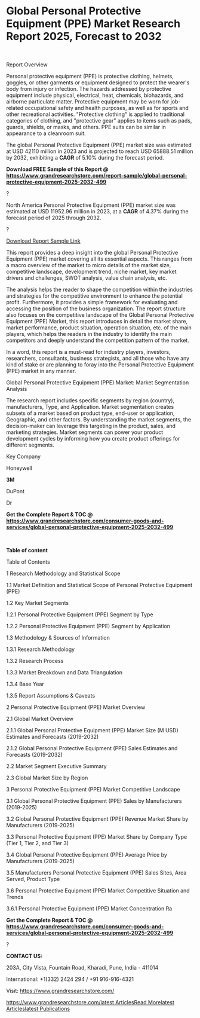 <h1>Global Personal Protective Equipment (PPE) Market Research Report 2025, Forecast to 2032</h1><br/><p>Report Overview</p>
 
 
 
 <p>Personal protective equipment (PPE) is protective clothing, helmets, goggles, or other garments or equipment designed to protect the wearer&#39;s body from injury or infection. The hazards addressed by protective equipment include physical, electrical, heat, chemicals, biohazards, and airborne particulate matter. Protective equipment may be worn for job-related occupational safety and health purposes, as well as for sports and other recreational activities. "Protective clothing" is applied to traditional categories of clothing, and "protective gear" applies to items such as pads, guards, shields, or masks, and others. PPE suits can be similar in appearance to a cleanroom suit.</p>
 
 
 
 <p>The global Personal Protective Equipment (PPE) market size was estimated at USD 42110 million in 2023 and is projected to reach USD 65888.51 million by 2032, exhibiting a <strong>CAGR</strong> of 5.10% during the forecast period.</p>
 
 
 
 <div><b>Download FREE Sample of this Report @ <a href="https://www.grandresearchstore.com/report-sample/global-personal-protective-equipment-2025-2032-499">https://www.grandresearchstore.com/report-sample/global-personal-protective-equipment-2025-2032-499</a></b></div>
 
 
 
 <p>? </p>
 
 
 
 <p>North America Personal Protective Equipment (PPE) market size was estimated at USD 11952.96 million in 2023, at a <strong>CAGR</strong> of 4.37% during the forecast period of 2025 through 2032.</p>
 
 
 
 <p>? </p>
 
 
 
 <p><a href="https://www.grandresearchstore.com/mr-admin/report-sample/global-personal-protective-equipment-2025-2032-499">Download Report Sample Link</a></p>
 
 
 
 <p>This report provides a deep insight into the global Personal Protective Equipment (PPE) market covering all its essential aspects. This ranges from a macro overview of the market to micro details of the market size, competitive landscape, development trend, niche market, key market drivers and challenges, SWOT analysis, value chain analysis, etc.</p>
 
 
 
 <p>The analysis helps the reader to shape the competition within the industries and strategies for the competitive environment to enhance the potential profit. Furthermore, it provides a simple framework for evaluating and accessing the position of the business organization. The report structure also focuses on the competitive landscape of the Global Personal Protective Equipment (PPE) Market, this report introduces in detail the market share, market performance, product situation, operation situation, etc. of the main players, which helps the readers in the industry to identify the main competitors and deeply understand the competition pattern of the market.</p>
 
 
 
 <p>In a word, this report is a must-read for industry players, investors, researchers, consultants, business strategists, and all those who have any kind of stake or are planning to foray into the Personal Protective Equipment (PPE) market in any manner.</p>
 
 
 
 <p>Global Personal Protective Equipment (PPE) Market: Market Segmentation Analysis</p>
 
 
 
 <p>The research report includes specific segments by region (country), manufacturers, Type, and Application. Market segmentation creates subsets of a market based on product type, end-user or application, Geographic, and other factors. By understanding the market segments, the decision-maker can leverage this targeting in the product, sales, and marketing strategies. Market segments can power your product development cycles by informing how you create product offerings for different segments.</p>
 
 
 
 <p>Key Company</p>
 
 
 
 <p>Honeywell</p>
 
 
 
 <p><strong>3M</strong></p>
 
 
 
 <p>DuPont</p>
 
 
 
 <p>Dr</p>
 
 
 
 <div><b>Get the Complete Report & TOC @ <a href="https://www.grandresearchstore.com/consumer-goods-and-services/global-personal-protective-equipment-2025-2032-499">https://www.grandresearchstore.com/consumer-goods-and-services/global-personal-protective-equipment-2025-2032-499</a></b></div>
 
 
 
 <p><br />
 
 <b>Table of content</b></p>
 
 
 
 <p>Table of Contents<br />
 
 1 Research Methodology and Statistical Scope<br />
 
 1.1 Market Definition and Statistical Scope of Personal Protective Equipment (PPE)<br />
 
 1.2 Key Market Segments<br />
 
 1.2.1 Personal Protective Equipment (PPE) Segment by Type<br />
 
 1.2.2 Personal Protective Equipment (PPE) Segment by Application<br />
 
 1.3 Methodology & Sources of Information<br />
 
 1.3.1 Research Methodology<br />
 
 1.3.2 Research Process<br />
 
 1.3.3 Market Breakdown and Data Triangulation<br />
 
 1.3.4 Base Year<br />
 
 1.3.5 Report Assumptions & Caveats<br />
 
 2 Personal Protective Equipment (PPE) Market Overview<br />
 
 2.1 Global Market Overview<br />
 
 2.1.1 Global Personal Protective Equipment (PPE) Market Size (M USD) Estimates and Forecasts (2019-2032)<br />
 
 2.1.2 Global Personal Protective Equipment (PPE) Sales Estimates and Forecasts (2019-2032)<br />
 
 2.2 Market Segment Executive Summary<br />
 
 2.3 Global Market Size by Region<br />
 
 3 Personal Protective Equipment (PPE) Market Competitive Landscape<br />
 
 3.1 Global Personal Protective Equipment (PPE) Sales by Manufacturers (2019-2025)<br />
 
 3.2 Global Personal Protective Equipment (PPE) Revenue Market Share by Manufacturers (2019-2025)<br />
 
 3.3 Personal Protective Equipment (PPE) Market Share by Company Type (Tier 1, Tier 2, and Tier 3)<br />
 
 3.4 Global Personal Protective Equipment (PPE) Average Price by Manufacturers (2019-2025)<br />
 
 3.5 Manufacturers Personal Protective Equipment (PPE) Sales Sites, Area Served, Product Type<br />
 
 3.6 Personal Protective Equipment (PPE) Market Competitive Situation and Trends<br />
 
 3.6.1 Personal Protective Equipment (PPE) Market Concentration Ra</p>
 
 
 
 <div><b>Get the Complete Report & TOC @ <a href="https://www.grandresearchstore.com/consumer-goods-and-services/global-personal-protective-equipment-2025-2032-499">https://www.grandresearchstore.com/consumer-goods-and-services/global-personal-protective-equipment-2025-2032-499</a></b></div>
 
 
 
 <p>? </p>
 
 
 
 <p><b>CONTACT US:</b><br />
 
 203A, City Vista, Fountain Road, Kharadi, Pune, India - 411014<br />
 
 International: +1(332) 2424 294 / +91 916-916-4321<br />
 
 Visit: <a href="https://www.grandresearchstore.com/">https://www.grandresearchstore.com/</a><br />
 
 <a href="https://gyeongbokgung.com">https://www.grandresearchstore.com/</a><a href="https://hallyeomaritime.com">latest Articles</a><a href="https://jingwansa.com">Read More</a><a href="https://nguoiviet.jp/">latest Articles</a><a href="https://www.intelmarketresearch.com/">latest Publications</a></p>